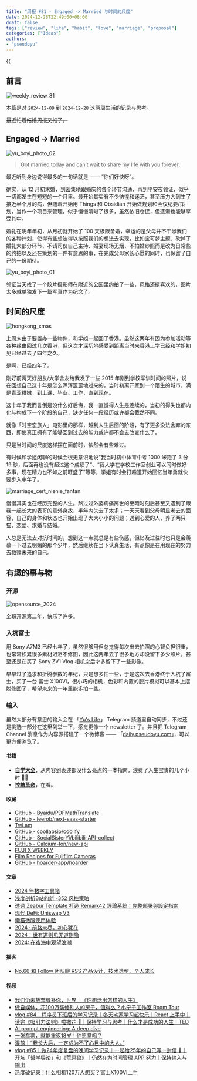 ```yaml
---
title: "周报 #81 - Engaged -> Married 与时间的尺度"
date: 2024-12-28T22:49:00+08:00
draft: false
tags: ["review", "life", "habit", "love", "marriage", "proposal"]
categories: ["Ideas"]
authors:
- "pseudoyu"
---
```


{{<audio src="audios/glimpse_of_us.mp3" caption="《Glimpse of Us》" >}}

## 前言

![weekly_review_81](https://image.pseudoyu.com/images/weekly_review_81.png)

本篇是对 `2024-12-09` 到 `2024-12-28` 这两周生活的记录与思考。

~~最近忙着结婚周报又拖了。~~

## Engaged -> Married

![yu_boyi_photo_02](https://image.pseudoyu.com/images/yu_boyi_photo_02.jpg)

> Got married today and can’t wait to share my life with you forever.

最近听到身边说得最多的一句话就是 —— “你们好快呀”。

确实，从 12 月初求婚，到密集地跟婚庆的各个环节沟通，再到平安夜领证，似乎一切都发生在短短的一个月里。最开始其实有不少彷徨和迷茫，甚至压力大到生了接近半个月的病，但随着开始用 Things 和 Obsidian 开始做规划和会议纪要/策划，当作一个项目来管理，似乎慢慢清晰了很多，虽然依旧仓促，但逐渐也能够享受其中。

婚礼在明年年初，从月初就开始了 100 天极限备婚，幸运的是父母并不干涉我们的各种计划，使得有些想法得以按照我们的想法去实现，比如宝可梦主题、砍掉了婚礼大部分环节、不请司仪自己主持、婚宴现场无烟、不拍婚纱照而是改为日常些的约拍以及还在策划的一件有意思的事，在完成父母家长心愿的同时，也保留了自己的一份期待。

![yu_boyi_photo_01](https://image.pseudoyu.com/images/yu_boyi_photo_01.jpg)

领证当天找了一个胶片摄影师在附近的公园里约拍了一些，风格还挺喜欢的，图片太多就单独发下一篇写真作为纪念了。

## 时间的尺度

![hongkong_xmas](https://image.pseudoyu.com/images/hongkong_xmas.jpeg)

上周末由于要置办一些物件，和学姐一起回了香港。虽然这两年有因为参加活动等各种缘由回过几次香港，但这次才深切地感受到距离当时来香港上学已经和学姐初见已经过去了四年之久。

是啊，已经四年了。

刚好前两天好朋友/大学舍友给我发了一些 2015 年刚到学校军训时间的照片，说在回想自己这十年是怎么浑浑噩噩地过来的，当时初离开家到一个陌生的城市，满是青涩稚嫩，到上课、毕业、工作，直到现在。

这十年于我而言倒是没什么好后悔，我一直觉得人生是连续的，当初的得失也都内化与构成下一个阶段的自己，缺少任何一段经历或许都会截然不同。

就像「时空恋旅人」电影里的那样，越到人生后面的阶段，有了更多没法舍弃的东西，即使真正拥有了能够回到过去的能力或许都不会去改变什么了。

只是当时间的尺度这样摆在面前时，依然会有些难过。

有时候和学姐闲聊的时候会很无意识地说“我当时初中体育中考 1000 米跑了 3 分 19 秒，后面再也没有超过这个成绩了”、“我大学在学校工作室创业可以同时做好多事，现在精力也不如之前旺盛了”等等，学姐有时会打趣道开始回忆当年勇就快要步入中年了。

![marriage_cert_nienie_fanfan](https://image.pseudoyu.com/images/marriage_cert_nienie_fanfan.png)

慢慢其实也在经历完整的人生。熬过过外婆病痛离世的至暗时刻后甚至又遇到了跟我一起长大的表哥的意外身故，半年内失去了太多；一天天看到父母明显老去的面容，自己的身体和状态也开始出现了大大小小的问题；遇到心爱的人，养了两只猫、恋爱、求婚与结婚。

人总是无法去对抗时间的，想到这一点就总是有些伤感，但忆及过往时也只是会羡慕一下过去明媚的那个少年，然后继续在当下认真生活，有点像是在用现在的努力去救赎未来的自己。

## 有趣的事与物

### 开源

![opensource_2024](https://image.pseudoyu.com/images/opensource_2024.jpeg)

全职开源第二年，快乐了许多。

### 入坑富士

用 Sony A7M3 已经七年了，虽然很够用但总觉得每次出去拍照的心智负担很重，也常常积累很多素材迟迟不修图，因此这两年去了很多地方却没留下多少照片，甚至还是在买了 Sony ZV1 Vlog 相机之后才多留下了一些影像。

早早过了追求和折腾参数的年纪，只是想多拍一些，于是这次去香港终于入坑了富士，买了一台 富士 X100VI，很小巧的相机，色彩和内置的胶片模拟可以基本上摆脱修图了，希望未来的一年里能多拍一些。

### 输入

虽然大部分有意思的输入会在 「[Yu's Life](https://t.me/pseudoyulife)」 Telegram 频道里自动同步，不过还是挑选一部分在这里列举一下，感觉更像一个 newsletter 了。并且把 Telegram Channel 消息作为内容源搭建了一个微博客 —— 「[daily.pseudoyu.com](https://daily.pseudoyu.com/)」，可以更方便浏览了。

#### 书籍

- [**自学大全**](https://book.douban.com/subject/36048997/)，从内容到表述都没什么亮点的一本指南，浪费了人生宝贵的几个小时 😶‍🌫️
- [**控糖革命**](https://book.douban.com/subject/36707112/)，在看。

#### 收藏

- [GitHub - Byaidu/PDFMathTranslate](https://github.com/Byaidu/PDFMathTranslate)
- [GitHub - leerob/next-saas-starter](https://github.com/leerob/next-saas-starter)
- [Twi.am](https://twi.am/)
- [GitHub - coollabsio/coolify](https://github.com/coollabsio/coolify)
- [GitHub - SocialSisterYi/bilibili-API-collect](https://github.com/SocialSisterYi/bilibili-API-collect)
- [GitHub - Calcium-Ion/new-api](https://github.com/Calcium-Ion/new-api)
- [FUJI X WEEKLY](https://fujixweekly.com/)
- [Film Recipes for Fujifilm Cameras](https://film.recipes/)
- [GitHub - hoarder-app/hoarder](https://github.com/hoarder-app/hoarder)

#### 文章

- [2024 年数字工具箱](https://justgoidea.com/posts/2024-028/)
- [浅度剖析B站的新 -352 风控策略](https://im.salty.fish/index.php/archives/revengr-bilibili-352.html)
- [透過 Zeabur Template 打造 Remark42 評論系統：完整部署與設定指南](https://www.vinny987.xyz/blog/2024/building-remark42-with-zeabur-template-a-complete-guide-to-deployment-and-configuration/)
- [现代 DeFi: Uniswap V3](https://blog.wssh.trade/posts/uniswap-v3/)
- [懒猫微服使用体验](https://base.qaq.wiki/s/2882ab70-94c3-4cb2-ba0a-fccec8cd8473)
- [2024 · 前路未尽，初心犹在](https://innei.in/notes/184)
- [2024：世有道则见无道则隐](https://atlas.xlog.app/2024-summary)
- [2024: 在夜海中观望浪潮](https://lutaonan.com/blog/2024-summary/)

#### 播客

- [No.66 和 Follow 团队聊 RSS 产品设计、技术选型、个人成长](https://www.listennotes.com/e/29f984f026084590b715bf1be1a3a311)

#### 视频

- [我们仍未放弃缝补你，世界｜《你想活出怎样的人生》](https://www.bilibili.com/video/BV1Ptq8YoEyw)
- [做自媒体，花100万装修别人的房子，值得么？小宁子工作室 Room Tour](https://www.youtube.com/watch?v=zv8iSfaKM-c)
- [vlog #84｜程序员下班后的学习记录｜冬天宅家学习超快乐｜React 上手中｜读完《吸引力法则》啦撒花 🎉｜保持学习与思考｜什么才是成功的人生｜TED](https://www.bilibili.com/video/BV1KeqoYqEBL)
- [AI prompt engineering: A deep dive](https://www.youtube.com/watch?v=T9aRN5JkmL8)
- [一张车票，就能重返18岁！你愿意吗？](https://www.bilibili.com/video/BV1cVkzYdE9V)
- [混剪｜“我长大后，一定成为不了心目中的大人。”](https://www.bilibili.com/video/BV1GoC5YVE37)
- [vlog #85｜做24年度复盘的晚间学习记录｜一起给25年的自己写一封信 🎉｜开坑「哲学导论」和《荒原狼》｜仍然在为时间管理 APP 努力｜保持输入与输出](https://www.bilibili.com/video/BV19oCNYHEhH)
- [热度破记录！什么相机120万人想买？富士X100VI上手](https://www.bilibili.com/video/BV1s1421Q78u)
